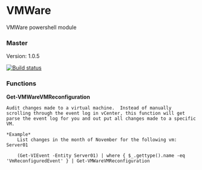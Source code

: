 # VMWare
VMWare powershell module

### Master

Version: 1.0.5

[![Build status](https://ci.appveyor.com/api/projects/status/v6ex7ak8plsoutn5/branch/master?svg=true)](https://ci.appveyor.com/project/jeffbuenting/vmware/branch/master)


### Functions

**Get-VMWareVMReconfiguration**

    Audit changes made to a virtual machine.  Instead of manually scrolling through the event log in vCenter, this function will get parse the event log for you and out put all changes made to a specific VM.

    *Example*   
        List changes in the month of November for the following vm: Server01

        (Get-VIEvent -Entity Server01) | where { $_.gettype().name -eq 'VmReconfiguredEvent' } | Get-VMWareVMReconfiguration
